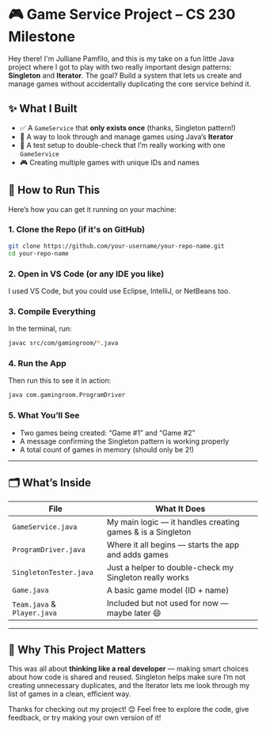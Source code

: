 # 🎮 Game Service Project – CS 230 Milestone

Hey there! I'm Julliane Pamfilo, and this is my take on a fun little Java project where I got to play with two really important design patterns: **Singleton** and **Iterator**. The goal? Build a system that lets us create and manage games without accidentally duplicating the core service behind it.

## ✨ What I Built

- ✅ A `GameService` that **only exists once** (thanks, Singleton pattern!)
- 🔄 A way to look through and manage games using Java’s **Iterator**
- 🧪 A test setup to double-check that I’m really working with one `GameService`
- 🎮 Creating multiple games with unique IDs and names

## 🚀 How to Run This

Here’s how you can get it running on your machine:

### 1. Clone the Repo (if it's on GitHub)

```bash
git clone https://github.com/your-username/your-repo-name.git
cd your-repo-name
```

### 2. Open in VS Code (or any IDE you like)

I used VS Code, but you could use Eclipse, IntelliJ, or NetBeans too.

### 3. Compile Everything

In the terminal, run:

```bash
javac src/com/gamingroom/*.java
```

### 4. Run the App

Then run this to see it in action:

```bash
java com.gamingroom.ProgramDriver
```

### 5. What You’ll See

- Two games being created: “Game #1” and “Game #2”
- A message confirming the Singleton pattern is working properly
- A total count of games in memory (should only be 2!)

---

## 🗂️ What’s Inside

| File                    | What It Does                                               |
|-------------------------|------------------------------------------------------------|
| `GameService.java`      | My main logic — it handles creating games & is a Singleton |
| `ProgramDriver.java`    | Where it all begins — starts the app and adds games        |
| `SingletonTester.java`  | Just a helper to double-check my Singleton really works     |
| `Game.java`             | A basic game model (ID + name)                             |
| `Team.java` & `Player.java` | Included but not used for now — maybe later 😄         |

---

## 💬 Why This Project Matters

This was all about **thinking like a real developer** — making smart choices about how code is shared and reused. Singleton helps make sure I’m not creating unnecessary duplicates, and the Iterator lets me look through my list of games in a clean, efficient way.

Thanks for checking out my project! 😊 Feel free to explore the code, give feedback, or try making your own version of it!
